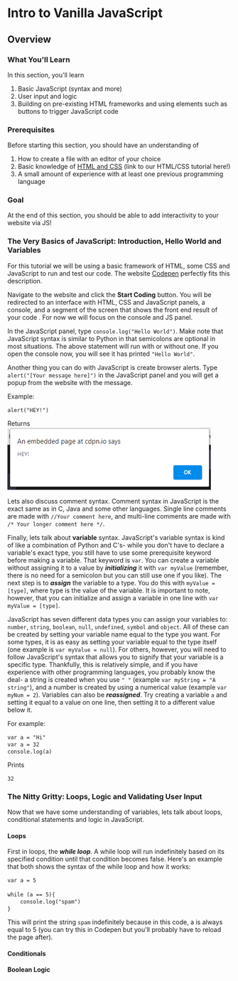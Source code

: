
# Intro to Vanilla JavaScript
## Overview

### What You'll Learn
In this section, you'll learn
1. Basic JavaScript (syntax and more)
2. User input and logic
3. Building on pre-existing HTML frameworks and using elements such as buttons to trigger JavaScript code

### Prerequisites
Before starting this section, you should have an understanding of
1. How to create a file with an editor of your choice
2. Basic knowledge of [HTML and CSS](Link) (link to our HTML/CSS tutorial here!)<!-- nav to html css tut !-->
3. A small amount of experience with at least one previous programming language

### Goal
At the end of this section, you should be able to add interactivity to your website via JS!

### The Very Basics of JavaScript: Introduction, Hello World and Variables
For this tutorial we will be using a basic framework of HTML, some CSS and JavaScript to run and test our code. The website [Codepen](https://www.codepen.io/) perfectly fits this description.

Navigate to the website and click the **Start Coding** button. You will be redirected to an interface with HTML, CSS and JavaScript panels, a console, and a segment of the screen that shows the front end result of your code <!-- last part needs to be reworded idk how to describe it !-->. For now we will focus on the console and JS panel.

In the JavaScript panel, type ```console.log("Hello World")```. Make note that JavaScript syntax is similar to Python in that semicolons are optional in most situations. The above statement will run with or without one. If you open the console now, you will see it has printed ```"Hello World"```.

Another thing you can do with JavaScript is create browser alerts. Type ```alert("[Your message here]")``` in the JavaScript panel and you will get a popup from the website with the message.

Example:
```
alert("HEY!")
```
Returns
<br />
![--](img/Alert.PNG)

Lets also discuss comment syntax. Comment syntax in JavaScript is the exact same as in C, Java and some other languages. Single line comments are made with ```//Your comment here```, and multi-line comments are made with ```/* Your longer comment here */```.

Finally, lets talk about **variable** syntax. JavaScript's variable syntax is kind of like a combination of Python and C's- while you don't have to declare a variable's exact type, you still have to use some prerequisite keyword before making a variable. That keyword is ```var```. You can create a variable without assigning it to a value by ***initializing*** it with ```var myValue``` (remember, there is no need for a semicolon but you can still use one if you like). The next step is to ***assign*** the variable to a type. You do this with ```myValue = [type]```, where type is the value of the variable. It is important to note, however, that you can initialize and assign a variable in one line with ```var myValue = [type]```.

JavaScript has seven different data types you can assign your variables to: ```number```,  ```string```,  ```boolean```,  ```null```,  ```undefined```,  ```symbol``` and  ```object```. All of these can be created by setting your variable name equal to the type you want. For some types, it is as easy as setting your variable equal to the type itself (one example is ```var myValue = null```). For others, however, you will need to follow JavaScript's syntax that allows you to signify that your variable is a specific type. Thankfully, this is relatively simple, and if you have experience with other programming languages, you probably know the deal- a string is created when you use ```" "``` (example ```var myString = "A string"```), and a number is created by using a numerical value (example ```var myNum = 2```). Variables can also be ***reassigned***. Try creating a variable ```a``` and setting it equal to a value on one line, then setting it to a different value below it.

For example:
```
var a = "Hi"
var a = 32
console.log(a)
```
Prints
```
32
```

### The Nitty Gritty: Loops, Logic and Validating User Input

Now that we have some understanding of variables, lets talk about loops, conditional statements and logic in JavaScript.

#### Loops
First in loops, the ***while loop***. A while loop will run indefinitely based on its specified condition until that condition becomes false. Here's an example that both shows the syntax of the while loop and how it works:

```
var a = 5

while (a == 5){
    console.log("spam")
}
```
This will print the string ```spam``` indefinitely because in this code, a is always equal to 5 (you can try this in Codepen but you'll probably have to reload the page after).

#### Conditionals

#### Boolean Logic
